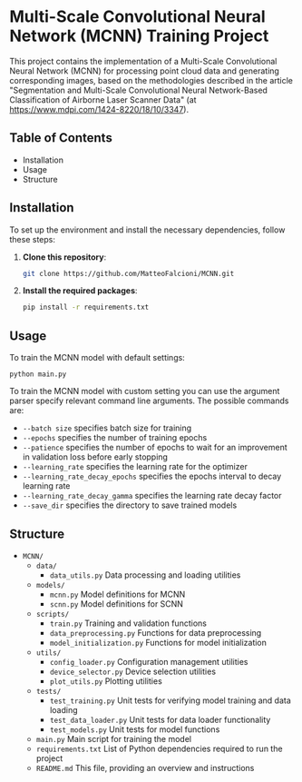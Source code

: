 # Multi-Scale Convolutional Neural Network (MCNN) Training Project

This project contains the implementation of a Multi-Scale Convolutional Neural Network (MCNN) for processing point cloud data and generating corresponding images, based on the methodologies described in the article "Segmentation and Multi-Scale Convolutional Neural
Network-Based Classification of Airborne Laser
Scanner Data" (at https://www.mdpi.com/1424-8220/18/10/3347).

## Table of Contents
- Installation
- Usage
- Structure

## Installation

To set up the environment and install the necessary dependencies, follow these steps:

1. **Clone this repository**:

   ```bash
   git clone https://github.com/MatteoFalcioni/MCNN.git
   ```

2. **Install the required packages**:

    ```bash
   pip install -r requirements.txt
    ```


## Usage

To train the MCNN model with default settings:

    python main.py

To train the MCNN model with custom setting you can use the argument parser specify relevant command line arguments. The possible commands are:

- `--batch size`  specifies batch size for training
- `--epochs` specifies the number of training epochs
- `--patience` specifies the number of epochs to wait for an improvement in validation loss before early stopping
- `--learning_rate` specifies the learning rate for the optimizer
- `--learning_rate_decay_epochs` specifies the epochs interval to decay learning rate 
- `--learning_rate_decay_gamma` specifies the learning rate decay factor
- `--save_dir` specifies the directory to save trained models

## Structure

- `MCNN/`
  - `data/`
    - `data_utils.py`           Data processing and loading utilities
  - `models/`
    - `mcnn.py`                Model definitions for MCNN
    - `scnn.py`                 Model definitions for SCNN
  - `scripts/`
    - `train.py`                Training and validation functions
    - `data_preprocessing.py`   Functions for data preprocessing
    - `model_initialization.py` Functions for model initialization
  - `utils/`
    - `config_loader.py`       Configuration management utilities
    - `device_selector.py`      Device selection utilities
    - `plot_utils.py`           Plotting utilities
  - `tests/`
    - `test_training.py`        Unit tests for verifying model training and data loading
    - `test_data_loader.py`     Unit tests for data loader functionality
    - `test_models.py`          Unit tests for model functions
  - `main.py`                   Main script for training the model
  - `requirements.txt`          List of Python dependencies required to run the project
  - `README.md`                 This file, providing an overview and instructions





